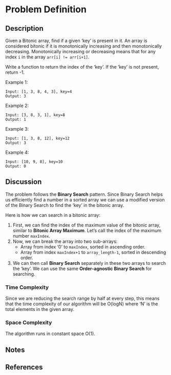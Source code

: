 # Problem Definition

## Description

Given a Bitonic array, find if a given ‘key’ is present in it. An array is considered bitonic if it is monotonically increasing and then monotonically decreasing. Monotonically increasing or decreasing means that for any index `i` in the array `arr[i] != arr[i+1]`.

Write a function to return the index of the ‘key’. If the ‘key’ is not present, return -1.

Example 1:

```plaintext
Input: [1, 3, 8, 4, 3], key=4
Output: 3
```

Example 2:

```plaintext
Input: [3, 8, 3, 1], key=8
Output: 1
```

Example 3:

```plaintext
Input: [1, 3, 8, 12], key=12
Output: 3
```

Example 4:

```plaintext
Input: [10, 9, 8], key=10
Output: 0
```

## Discussion

The problem follows the **Binary Search** pattern. Since Binary Search helps us efficiently find a number in a sorted array we can use a modified version of the Binary Search to find the ‘key’ in the bitonic array.

Here is how we can search in a bitonic array:

1. First, we can find the index of the maximum value of the bitonic array, similar to **Bitonic Array Maximum**. Let’s call the index of the maximum number `maxIndex`.
2. Now, we can break the array into two sub-arrays:
   - Array from index ‘0’ to `maxIndex`, sorted in ascending order.
   - Array from index `maxIndex+1` to `array_length-1`, sorted in descending order.
3. We can then call **Binary Search** separately in these two arrays to search the ‘key’. We can use the same **Order-agnostic Binary Search** for searching.

### Time Complexity

Since we are reducing the search range by half at every step, this means that the time complexity of our algorithm will be O(logN) where ‘N’ is the total elements in the given array.

### Space Complexity

The algorithm runs in constant space O(1).

## Notes

## References
